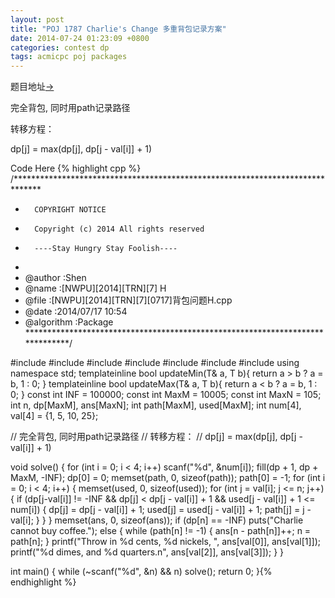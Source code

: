 ```yaml
---
layout: post
title: "POJ 1787 Charlie's Change 多重背包记录方案"
date: 2014-07-24 01:23:09 +0800
categories: contest dp
tags: acmicpc poj packages
---
```

题目地址<a title="POJ 1787" href="http://poj.org/problem?id=1787" target="_blank">-></a>

完全背包, 同时用path记录路径

转移方程：

dp[j] = max(dp[j], dp[j - val[i]] + 1)

Code Here
{% highlight cpp %}
/******************************************************************************
*       COPYRIGHT NOTICE
*       Copyright (c) 2014 All rights reserved
*       ----Stay Hungry Stay Foolish----
*
* @author		:Shen
* @name         :[NWPU][2014][TRN][7] H
* @file         :[NWPU][2014][TRN][7][0717]背包问题H.cpp
* @date         :2014/07/17 10:54
* @algorithm    :Package
******************************************************************************/

#include <cmath>
#include <cstdio>
#include <string>
#include <cstring>
#include <iomanip>
#include <iostream>
#include <algorithm>
using namespace std;
template<class T>inline bool updateMin(T& a, T b){ return a > b ? a = b, 1 : 0; }
template<class T>inline bool updateMax(T& a, T b){ return a < b ? a = b, 1 : 0; }
const int INF  = 100000;
const int MaxM = 10005;
const int MaxN = 105;
int n, dp[MaxM], ans[MaxN];
int path[MaxM], used[MaxM];
int num[4], val[4] = {1, 5, 10, 25};

// 完全背包, 同时用path记录路径
// 转移方程：
// dp[j] = max(dp[j], dp[j - val[i]] + 1)

void solve()
{
    for (int i = 0; i < 4; i++) scanf("%d", &num[i]);
    fill(dp + 1, dp + MaxM, -INF); dp[0] = 0;
    memset(path, 0, sizeof(path)); path[0] = -1;
    for (int i = 0; i < 4; i++)
    {
        memset(used, 0, sizeof(used));
        for (int j = val[i]; j <= n; j++)
		{
            if (dp[j-val[i]] != -INF && dp[j] < dp[j - val[i]] + 1
                && used[j - val[i]] + 1 <= num[i]) {
                dp[j] = dp[j - val[i]] + 1;
                used[j] = used[j - val[i]] + 1;
                path[j] = j - val[i];
            }
        }
    }
    memset(ans, 0, sizeof(ans));
    if (dp[n] == -INF) puts("Charlie cannot buy coffee.");
    else
    {
        while (path[n] != -1)
        {
            ans[n - path[n]]++;
            n = path[n];
        }
        printf("Throw in %d cents, %d nickels, ", ans[val[0]], ans[val[1]]);
        printf("%d dimes, and %d quarters.n", ans[val[2]], ans[val[3]]);
    }
}

int main()
{
	while (~scanf("%d", &n) && n)
        solve();
	return 0;
}{% endhighlight %}
